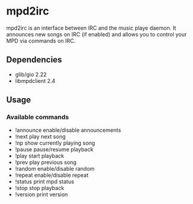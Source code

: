 mpd2irc
=======

mpd2irc is an interface between IRC and the music playe daemon. It announces
new songs on IRC (if enabled) and allows you to control your MPD via commands
on IRC.


Dependencies
------------

* glib/gio 2.22
* libmpdclient 2.4


Usage
-----

### Available commands ###

* !announce	enable/disable announcements
* !next		play next song
* !np		show currently playing song
* !pause	pause/resume playback
* !play		start playback
* !prev		play previous song
* !random	enable/disable random
* !repeat	enable/disable repeat
* !status	print mpd status
* !stop		stop playback
* !version	print version
